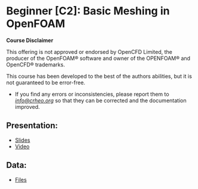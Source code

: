 # Beginner [C2]: Basic Meshing in OpenFOAM

**Course Disclaimer**

This offering is not approved or endorsed by OpenCFD Limited, the producer of the OpenFOAM® software and owner of the OPENFOAM® and OpenCFD® trademarks.


This course has been developed to the best of the authors abilities, but it is not guaranteed to be error-free. 
* If you find any errors or inconsistencies, please report them to *info@crheo.org* so that they can be corrected and the documentation improved.

## Presentation:
  * [Slides](http://193.136.11.66:8888/index.php/s/dpfpyAxkd9PNYjd) 
  * [Video](https://youtu.be/mu-3-4Ii-FY)

## Data:
  * [Files](http://193.136.11.66:8888/index.php/s/rJrTcS9aRGPzkpM)


